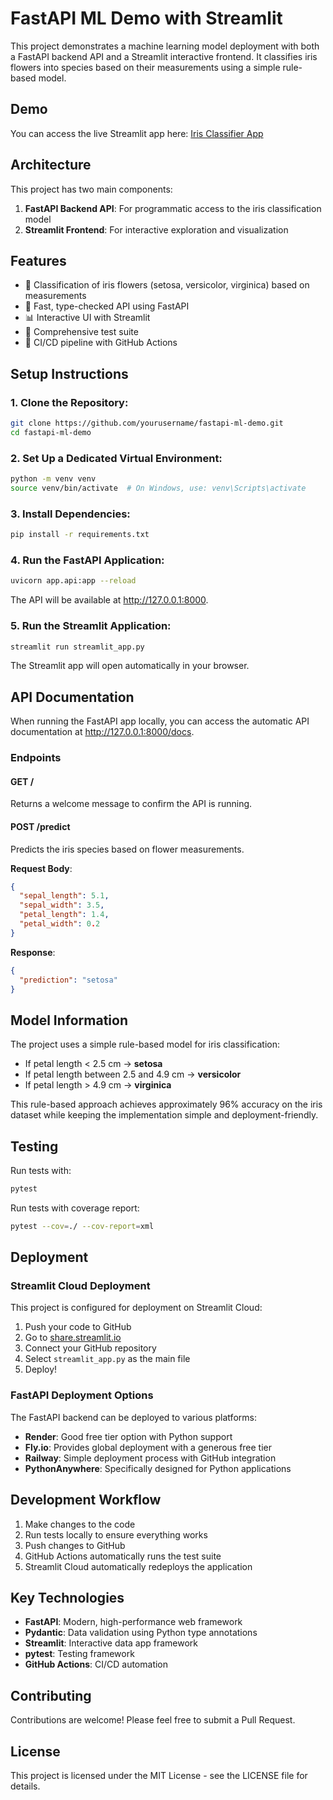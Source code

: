 # FastAPI ML Demo with Streamlit

This project demonstrates a machine learning model deployment with both a FastAPI backend API and a Streamlit interactive frontend. It classifies iris flowers into species based on their measurements using a simple rule-based model.

## Demo

You can access the live Streamlit app here: [Iris Classifier App](https://your-streamlit-url-here)

## Architecture

This project has two main components:
1. **FastAPI Backend API**: For programmatic access to the iris classification model
2. **Streamlit Frontend**: For interactive exploration and visualization

## Features

- 🌸 Classification of iris flowers (setosa, versicolor, virginica) based on measurements
- 🚀 Fast, type-checked API using FastAPI
- 📊 Interactive UI with Streamlit
- 🧪 Comprehensive test suite
- 🔄 CI/CD pipeline with GitHub Actions

## Setup Instructions

### 1. Clone the Repository:
```bash
git clone https://github.com/yourusername/fastapi-ml-demo.git
cd fastapi-ml-demo
```

### 2. Set Up a Dedicated Virtual Environment:
```bash
python -m venv venv
source venv/bin/activate  # On Windows, use: venv\Scripts\activate
```

### 3. Install Dependencies:
```bash
pip install -r requirements.txt
```

### 4. Run the FastAPI Application:
```bash
uvicorn app.api:app --reload
```
The API will be available at http://127.0.0.1:8000.

### 5. Run the Streamlit Application:
```bash
streamlit run streamlit_app.py
```
The Streamlit app will open automatically in your browser.

## API Documentation

When running the FastAPI app locally, you can access the automatic API documentation at http://127.0.0.1:8000/docs.

### Endpoints

#### GET /
Returns a welcome message to confirm the API is running.

#### POST /predict
Predicts the iris species based on flower measurements.

**Request Body**:
```json
{
  "sepal_length": 5.1,
  "sepal_width": 3.5,
  "petal_length": 1.4,
  "petal_width": 0.2
}
```

**Response**:
```json
{
  "prediction": "setosa"
}
```

## Model Information

The project uses a simple rule-based model for iris classification:
- If petal length < 2.5 cm → **setosa**
- If petal length between 2.5 and 4.9 cm → **versicolor**
- If petal length > 4.9 cm → **virginica**

This rule-based approach achieves approximately 96% accuracy on the iris dataset while keeping the implementation simple and deployment-friendly.

## Testing

Run tests with:
```bash
pytest
```

Run tests with coverage report:
```bash
pytest --cov=./ --cov-report=xml
```

## Deployment

### Streamlit Cloud Deployment

This project is configured for deployment on Streamlit Cloud:

1. Push your code to GitHub
2. Go to [share.streamlit.io](https://share.streamlit.io/)
3. Connect your GitHub repository
4. Select `streamlit_app.py` as the main file
5. Deploy!

### FastAPI Deployment Options

The FastAPI backend can be deployed to various platforms:

- **Render**: Good free tier option with Python support
- **Fly.io**: Provides global deployment with a generous free tier
- **Railway**: Simple deployment process with GitHub integration
- **PythonAnywhere**: Specifically designed for Python applications

## Development Workflow

1. Make changes to the code
2. Run tests locally to ensure everything works
3. Push changes to GitHub
4. GitHub Actions automatically runs the test suite
5. Streamlit Cloud automatically redeploys the application

## Key Technologies

- **FastAPI**: Modern, high-performance web framework
- **Pydantic**: Data validation using Python type annotations
- **Streamlit**: Interactive data app framework
- **pytest**: Testing framework
- **GitHub Actions**: CI/CD automation

## Contributing

Contributions are welcome! Please feel free to submit a Pull Request.

## License

This project is licensed under the MIT License - see the LICENSE file for details.
